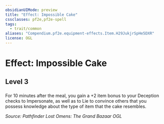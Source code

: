 ```yaml
---
obsidianUIMode: preview
title: "Effect: Impossible Cake"
cssclasses: pf2e,pf2e-spell
tags:
  - trait/common
aliases: "Compendium.pf2e.equipment-effects.Item.H29JukjrSpHe5DXR"
license: OGL
---
```

# Effect: Impossible Cake
## Level 3
### 






For 10 minutes after the meal, you gain a +2 item bonus to your Deception checks to Impersonate, as well as to Lie to convince others that you possess knowledge about the type of item that the cake resembles.

*Source: Pathfinder Lost Omens: The Grand Bazaar*
*OGL*